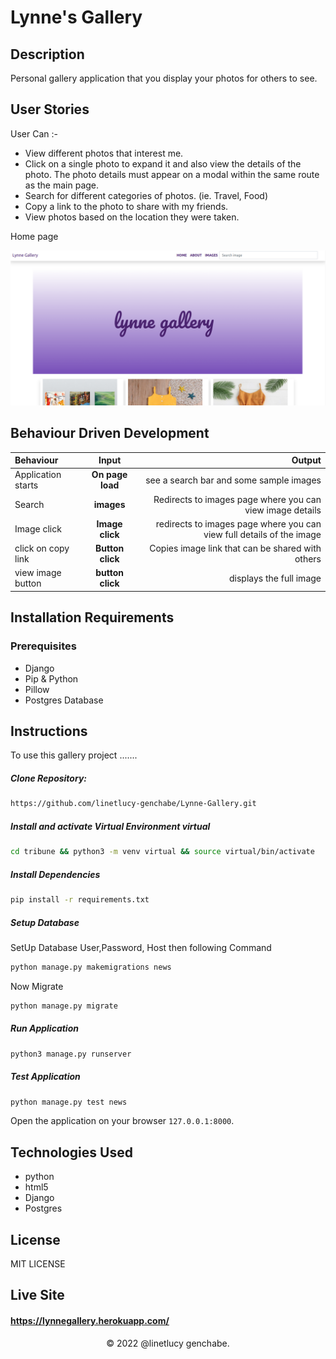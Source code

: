 # Lynne's Gallery

## Description
Personal gallery application that you display your photos for others to see.

## User Stories

User Can :-

* View different photos that interest me.
* Click on a single photo to expand it and also view the details of the photo. The photo details must appear on a modal within the same route as the main page.
* Search for different categories of photos. (ie. Travel, Food)
* Copy a link to the photo to share with my friends.
* View photos based on the location they were taken.

Home page

![Home](./lynnegallery/static/images/home.png)

## Behaviour Driven Development
| Behaviour | Input | Output |
| :---------------- | :---------------: | ------------------: |
| Application starts | **On page load** | see a search bar and some sample images |
| Search| **images** | Redirects to images page where you can view image details |
| Image click | **Image click** | redirects to images page where you can view full details of the image|
| click on copy  link | **Button click** | Copies image link that can be shared with others|
| view image button | **button click** | displays the full image|


## Installation Requirements

### Prerequisites

- Django
- Pip & Python
- Pillow 
- Postgres Database

## Instructions

To use this gallery project .......  
  
##### Clone Repository:  
 ```bash 
https://github.com/linetlucy-genchabe/Lynne-Gallery.git 
```
##### Install and activate Virtual Environment virtual  
 ```bash 
cd tribune && python3 -m venv virtual && source virtual/bin/activate 
```  
##### Install Dependencies  
 ```bash 
 pip install -r requirements.txt 
```  
##### Setup Database  
  SetUp Database User,Password, Host then following Command  
 ```bash 
python manage.py makemigrations news 
 ``` 
 Now Migrate  
 ```bash 
 python manage.py migrate 
```
##### Run Application  
 ```bash 
 python3 manage.py runserver 
 
```
##### Test Application  
 ```bash 
 python manage.py test news
```
Open the application on your browser `127.0.0.1:8000`.  



## Technologies Used
* python
* html5
* Django
* Postgres

## License

MIT LICENSE

## Live Site

#### https://lynnegallery.herokuapp.com/
 

<p align = "center">
    &copy; 2022 @linetlucy genchabe.
</p>